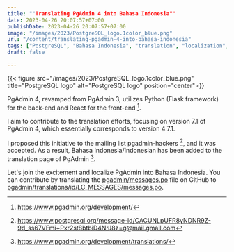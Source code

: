 ```yaml
---
title: ""Translating PgAdmin 4 into Bahasa Indonesia""
date: 2023-04-26 20:07:57+07:00
publishDate: 2023-04-26 20:07:57+07:00
image: "/images/2023/PostgreSQL_logo.1color_blue.png"
url: "/content/translating-pgadmin-4-into-bahasa-indonesia"
tags: ["PostgreSQL", "Bahasa Indonesia", "translation", "localization", "Python"]
draft: false

---
```


{{< figure src="/images/2023/PostgreSQL_logo.1color_blue.png" title="PostgreSQL logo" alt="PostgreSQL logo" position="center">}}

PgAdmin 4, revamped from PgAdmin 3, utilizes Python (Flask framework) for the back-end and React for the front-end [^1].

I aim to contribute to the translation efforts, focusing on version 7.1 of PgAdmin 4, which essentially corresponds to version 4.7.1.

I proposed this initiative to the mailing list pgadmin-hackers [^2], and it was accepted. As a result, Bahasa Indonesia/Indonesian has been added to the translation page of PgAdmin [^3].

Let's join the excitement and localize PgAdmin into Bahasa Indonesia. You can contribute by translating the [pgadmin/messages.po](https://github.com/postgres/pgadmin4/blob/master/web/pgadmin/messages.pot) file on GitHub to [pgadmin/translations/id/LC_MESSAGES/messages.po](https://github.com/pgadmin-org/pgadmin4/blob/master/web/pgadmin/translations/id/LC_MESSAGES/messages.po).


[^1]: https://www.pgadmin.org/development/
[^2]: https://www.postgresql.org/message-id/CACUNLpUFR8yNDNR9Z-9d_ss67VFmi+Pxr2st8btbiD4NrJ8z=g@mail.gmail.com
[^3]: https://www.pgadmin.org/development/translations/

